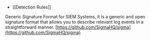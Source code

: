 
- [[Detection Rules]]

Generic Signature Format for SIEM Systems, it is a generic and open signature format that allows you to describe relevant log events in a straightforward manner.
[https://github.com/SigmaHQ/sigma](https://github.com/SigmaHQ/sigma)